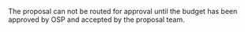 The proposal can not be routed for approval until the budget has been approved by OSP and accepted by the proposal team.
